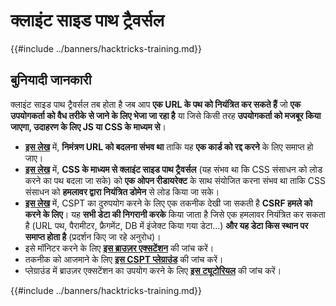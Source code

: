 # क्लाइंट साइड पाथ ट्रैवर्सल

{{#include ../banners/hacktricks-training.md}}

## बुनियादी जानकारी

क्लाइंट साइड पाथ ट्रैवर्सल तब होता है जब आप **एक URL के पथ को नियंत्रित कर सकते हैं** जो **एक उपयोगकर्ता को वैध तरीके से जाने के लिए भेजा जा रहा है** या जिसे किसी तरह **उपयोगकर्ता को मजबूर किया जाएगा, उदाहरण के लिए JS या CSS के माध्यम से**।

- [**इस लेख**](https://erasec.be/blog/client-side-path-manipulation/) में, **निमंत्रण URL को बदलना संभव था** ताकि यह **एक कार्ड को रद्द करने** के लिए समाप्त हो जाए।
- [**इस लेख**](https://mr-medi.github.io/research/2022/11/04/practical-client-side-path-traversal-attacks.html) में, **CSS के माध्यम से क्लाइंट साइड पाथ ट्रैवर्सल** (यह संभव था कि CSS संसाधन को लोड करने का पथ बदला जा सके) को **एक ओपन रीडायरेक्ट** के साथ संयोजित करना संभव था ताकि CSS संसाधन को **हमलावर द्वारा नियंत्रित डोमेन** से लोड किया जा सके।
- [**इस लेख**](https://blog.doyensec.com/2024/07/02/cspt2csrf.html) में, CSPT का दुरुपयोग करने के लिए एक तकनीक देखी जा सकती है **CSRF हमले को करने के लिए**। यह **सभी डेटा की निगरानी करके** किया जाता है जिसे एक हमलावर नियंत्रित कर सकता है (URL पथ, पैरामीटर, फ्रैगमेंट, DB में इंजेक्ट किया गया डेटा...) **और यह डेटा किस स्थान पर समाप्त होता है** (प्रदर्शन किए जा रहे अनुरोध)।
- इसे मॉनिटर करने के लिए [**इस ब्राउज़र एक्सटेंशन**](https://addons.mozilla.org/en-US/firefox/addon/eval-villain/) की जांच करें।
- तकनीक को आजमाने के लिए [**इस CSPT प्लेग्राउंड**](https://github.com/doyensec/CSPTPlayground) की जांच करें।
- प्लेग्राउंड में ब्राउज़र एक्सटेंशन का उपयोग करने के लिए [**इस ट्यूटोरियल**](https://blog.doyensec.com/2024/12/03/cspt-with-eval-villain.html) की जांच करें।

{{#include ../banners/hacktricks-training.md}}

